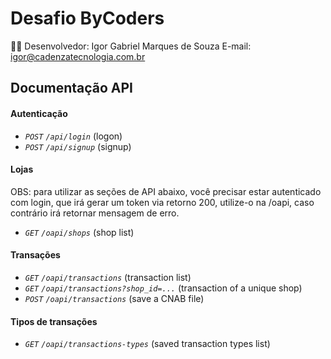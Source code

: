 # Desafio ByCoders

👨‍💻 Desenvolvedor: Igor Gabriel Marques de Souza
E-mail: igor@cadenzatecnologia.com.br

## Documentação API
#### Autenticação
- *`POST` `/api/login`* (logon)
- *`POST` `/api/signup`* (signup)

#### Lojas
OBS: para utilizar as seções de API abaixo, você precisar estar autenticado com login, que irá gerar um token via retorno 200, utilize-o na /oapi, caso contrário irá retornar mensagem de erro.
- *`GET` `/oapi/shops`* (shop list)

#### Transações
- *`GET` `/oapi/transactions`* (transaction list)
- *`GET` `/oapi/transactions?shop_id=...`* (transaction of a unique shop)
- *`POST` `/oapi/transactions`* (save a CNAB file)

#### Tipos de transações
- *`GET` `/oapi/transactions-types`* (saved transaction types list)